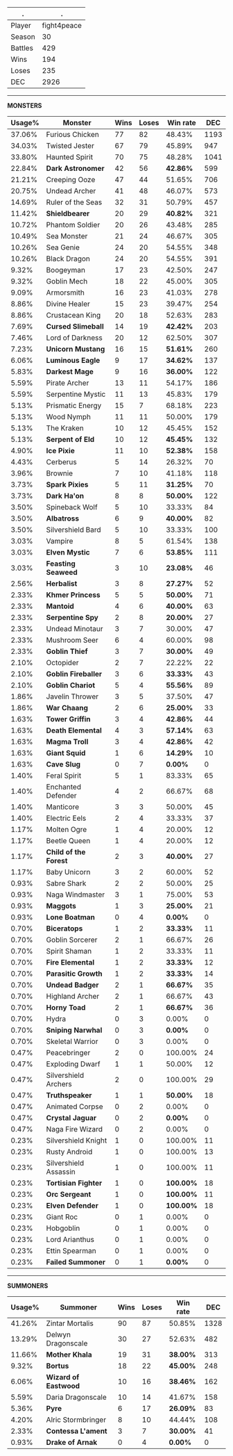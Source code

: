 .|.
|-|-
Player|fight4peace
Season|30
Battles|429
Wins|194
Loses|235
DEC|2926

---
**MONSTERS**

Usage%|Monster|Wins|Loses|Win rate|DEC|
-|-|-|-|-|-|
37.06%|Furious Chicken|77|82|48.43%|1193|
34.03%|Twisted Jester|67|79|45.89%|947|
33.80%|Haunted Spirit|70|75|48.28%|1041|
22.84%|**Dark Astronomer**|42|56|**42.86%**|599|
21.21%|Creeping Ooze|47|44|51.65%|706|
20.75%|Undead Archer|41|48|46.07%|573|
14.69%|Ruler of the Seas|32|31|50.79%|457|
11.42%|**Shieldbearer**|20|29|**40.82%**|321|
10.72%|Phantom Soldier|20|26|43.48%|285|
10.49%|Sea Monster|21|24|46.67%|305|
10.26%|Sea Genie|24|20|54.55%|348|
10.26%|Black Dragon|24|20|54.55%|391|
9.32%|Boogeyman|17|23|42.50%|247|
9.32%|Goblin Mech|18|22|45.00%|305|
9.09%|Armorsmith|16|23|41.03%|278|
8.86%|Divine Healer|15|23|39.47%|254|
8.86%|Crustacean King|20|18|52.63%|283|
7.69%|**Cursed Slimeball**|14|19|**42.42%**|203|
7.46%|Lord of Darkness|20|12|62.50%|307|
7.23%|**Unicorn Mustang**|16|15|**51.61%**|260|
6.06%|**Luminous Eagle**|9|17|**34.62%**|137|
5.83%|**Darkest Mage**|9|16|**36.00%**|122|
5.59%|Pirate Archer|13|11|54.17%|186|
5.59%|Serpentine Mystic|11|13|45.83%|179|
5.13%|Prismatic Energy|15|7|68.18%|223|
5.13%|Wood Nymph|11|11|50.00%|179|
5.13%|The Kraken|10|12|45.45%|152|
5.13%|**Serpent of Eld**|10|12|**45.45%**|132|
4.90%|**Ice Pixie**|11|10|**52.38%**|158|
4.43%|Cerberus|5|14|26.32%|70|
3.96%|Brownie|7|10|41.18%|118|
3.73%|**Spark Pixies**|5|11|**31.25%**|70|
3.73%|**Dark Ha'on**|8|8|**50.00%**|122|
3.50%|Spineback Wolf|5|10|33.33%|84|
3.50%|**Albatross**|6|9|**40.00%**|82|
3.50%|Silvershield Bard|5|10|33.33%|100|
3.03%|Vampire|8|5|61.54%|138|
3.03%|**Elven Mystic**|7|6|**53.85%**|111|
3.03%|**Feasting Seaweed**|3|10|**23.08%**|46|
2.56%|**Herbalist**|3|8|**27.27%**|52|
2.33%|**Khmer Princess**|5|5|**50.00%**|71|
2.33%|**Mantoid**|4|6|**40.00%**|63|
2.33%|**Serpentine Spy**|2|8|**20.00%**|27|
2.33%|Undead Minotaur|3|7|30.00%|47|
2.33%|Mushroom Seer|6|4|60.00%|98|
2.33%|**Goblin Thief**|3|7|**30.00%**|49|
2.10%|Octopider|2|7|22.22%|22|
2.10%|**Goblin Fireballer**|3|6|**33.33%**|43|
2.10%|**Goblin Chariot**|5|4|**55.56%**|89|
1.86%|Javelin Thrower|3|5|37.50%|47|
1.86%|**War Chaang**|2|6|**25.00%**|33|
1.63%|**Tower Griffin**|3|4|**42.86%**|44|
1.63%|**Death Elemental**|4|3|**57.14%**|63|
1.63%|**Magma Troll**|3|4|**42.86%**|42|
1.63%|**Giant Squid**|1|6|**14.29%**|10|
1.63%|**Cave Slug**|0|7|**0.00%**|0|
1.40%|Feral Spirit|5|1|83.33%|65|
1.40%|Enchanted Defender|4|2|66.67%|68|
1.40%|Manticore|3|3|50.00%|45|
1.40%|Electric Eels|2|4|33.33%|37|
1.17%|Molten Ogre|1|4|20.00%|12|
1.17%|Beetle Queen|1|4|20.00%|12|
1.17%|**Child of the Forest**|2|3|**40.00%**|27|
1.17%|Baby Unicorn|3|2|60.00%|52|
0.93%|Sabre Shark|2|2|50.00%|25|
0.93%|Naga Windmaster|3|1|75.00%|53|
0.93%|**Maggots**|1|3|**25.00%**|21|
0.93%|**Lone Boatman**|0|4|**0.00%**|0|
0.70%|**Biceratops**|1|2|**33.33%**|11|
0.70%|Goblin Sorcerer|2|1|66.67%|26|
0.70%|Spirit Shaman|1|2|33.33%|11|
0.70%|**Fire Elemental**|1|2|**33.33%**|12|
0.70%|**Parasitic Growth**|1|2|**33.33%**|14|
0.70%|**Undead Badger**|2|1|**66.67%**|35|
0.70%|Highland Archer|2|1|66.67%|43|
0.70%|**Horny Toad**|2|1|**66.67%**|36|
0.70%|Hydra|0|3|0.00%|0|
0.70%|**Sniping Narwhal**|0|3|**0.00%**|0|
0.70%|Skeletal Warrior|0|3|0.00%|0|
0.47%|Peacebringer|2|0|100.00%|24|
0.47%|Exploding Dwarf|1|1|50.00%|12|
0.47%|Silvershield Archers|2|0|100.00%|29|
0.47%|**Truthspeaker**|1|1|**50.00%**|18|
0.47%|Animated Corpse|0|2|0.00%|0|
0.47%|**Crystal Jaguar**|0|2|**0.00%**|0|
0.47%|Naga Fire Wizard|0|2|0.00%|0|
0.23%|Silvershield Knight|1|0|100.00%|11|
0.23%|Rusty Android|1|0|100.00%|13|
0.23%|Silvershield Assassin|1|0|100.00%|11|
0.23%|**Tortisian Fighter**|1|0|**100.00%**|18|
0.23%|**Orc Sergeant**|1|0|**100.00%**|11|
0.23%|**Elven Defender**|1|0|**100.00%**|18|
0.23%|Giant Roc|0|1|0.00%|0|
0.23%|Hobgoblin|0|1|0.00%|0|
0.23%|Lord Arianthus|0|1|0.00%|0|
0.23%|Ettin Spearman|0|1|0.00%|0|
0.23%|**Failed Summoner**|0|1|**0.00%**|0|

---
**SUMMONERS**

Usage%|Summoner|Wins|Loses|Win rate|DEC|
-|-|-|-|-|-|
41.26%|Zintar Mortalis|90|87|50.85%|1328|
13.29%|Delwyn Dragonscale|30|27|52.63%|482|
11.66%|**Mother Khala**|19|31|**38.00%**|313|
9.32%|**Bortus**|18|22|**45.00%**|248|
6.06%|**Wizard of Eastwood**|10|16|**38.46%**|162|
5.59%|Daria Dragonscale|10|14|41.67%|158|
5.36%|**Pyre**|6|17|**26.09%**|83|
4.20%|Alric Stormbringer|8|10|44.44%|108|
2.33%|**Contessa L'ament**|3|7|**30.00%**|41|
0.93%|**Drake of Arnak**|0|4|**0.00%**|0|
